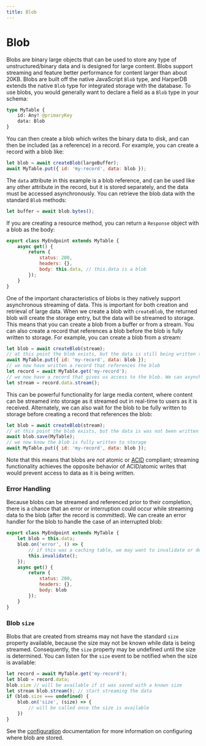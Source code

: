 ```yaml
---
title: Blob
---
```


# Blob

Blobs are binary large objects that can be used to store any type of unstructured/binary data and is designed for large content. Blobs support streaming and feature better performance for content larger than about 20KB. Blobs are built off the native JavaScript `Blob` type, and HarperDB extends the native `Blob` type for integrated storage with the database. To use blobs, you would generally want to declare a field as a `Blob` type in your schema:

```graphql
type MyTable {
	id: Any! @primaryKey
	data: Blob
}
```

You can then create a blob which writes the binary data to disk, and can then be included (as a reference) in a record. For example, you can create a record with a blob like:

```javascript
let blob = await createBlob(largeBuffer);
await MyTable.put({ id: 'my-record', data: blob });
```

The `data` attribute in this example is a blob reference, and can be used like any other attribute in the record, but it is stored separately, and the data must be accessed asynchronously. You can retrieve the blob data with the standard `Blob` methods:

```javascript
let buffer = await blob.bytes();
```

If you are creating a resource method, you can return a `Response` object with a blob as the body:

```javascript
export class MyEndpoint extends MyTable {
	async get() {
		return {
			status: 200,
			headers: {},
			body: this.data, // this.data is a blob
		});
	}
}
```

One of the important characteristics of blobs is they natively support asynchronous streaming of data. This is important for both creation and retrieval of large data. When we create a blob with `createBlob`, the returned blob will create the storage entry, but the data will be streamed to storage. This means that you can create a blob from a buffer or from a stream. You can also create a record that references a blob before the blob is fully written to storage. For example, you can create a blob from a stream:

```javascript
let blob = await createBlob(stream);
// at this point the blob exists, but the data is still being written to storage
await MyTable.put({ id: 'my-record', data: blob });
// we now have written a record that references the blob
let record = await MyTable.get('my-record');
// we now have a record that gives us access to the blob. We can asynchronously access the blob's data or stream the data, and it will be available as blob the stream is written to the blob.
let stream = record.data.stream();
```

This can be powerful functionality for large media content, where content can be streamed into storage as it streamed out in real-time to users as it is received.
Alternately, we can also wait for the blob to be fully written to storage before creating a record that references the blob:

```javascript
let blob = await createBlob(stream);
// at this point the blob exists, but the data is was not been written to storage
await blob.save(MyTable);
// we now know the blob is fully written to storage
await MyTable.put({ id: 'my-record', data: blob });
```

Note that this means that blobs are _not_ atomic or [ACID](https://en.wikipedia.org/wiki/ACID) compliant; streaming functionality achieves the opposite behavior of ACID/atomic writes that would prevent access to data as it is being written.

### Error Handling

Because blobs can be streamed and referenced prior to their completion, there is a chance that an error or interruption could occur while streaming data to the blob (after the record is committed). We can create an error handler for the blob to handle the case of an interrupted blob:

```javascript
export class MyEndpoint extends MyTable {
	let blob = this.data;
	blob.on('error', () => {
		// if this was a caching table, we may want to invalidate or delete this record:
  		this.invalidate();
	});
	async get() {
		return {
			status: 200,
			headers: {},
			body: blob
		});
	}
}
```

### Blob `size`

Blobs that are created from streams may not have the standard `size` property available, because the size may not be known while data is being streamed. Consequently, the `size` property may be undefined until the size is determined. You can listen for the `size` event to be notified when the size is available:

```javascript
let record = await MyTable.get('my-record');
let blob = record.data;
blob.size // will be available if it was saved with a known size
let stream blob.stream(); // start streaming the data
if (blob.size === undefined) {
	blob.on('size', (size) => {
		// will be called once the size is available
	})
}

```

See the [configuration](../../deployments/configuration) documentation for more information on configuring where blob are stored.
